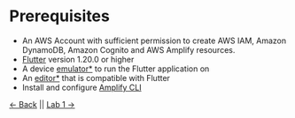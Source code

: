 # Prerequisites

* An AWS Account with sufficient permission to create AWS IAM, Amazon DynamoDB, Amazon Cognito and AWS Amplify resources.
* [Flutter](https://flutter.dev/docs/get-started/install) version 1.20.0 or higher
* A device [emulator*](https://developer.android.com/studio) to run the Flutter application on
* An [editor*](https://flutter.dev/docs/get-started/editor?tab=vscode) that is compatible with Flutter
* Install and configure [Amplify CLI](https://docs.amplify.aws/cli/start/install#option-2-follow-the-instructions) 

[<- Back](../README.md) || [Lab 1 ->](../lab1/README.md) 